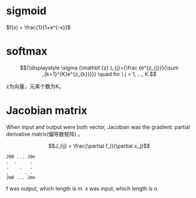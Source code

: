 
# sigmoid

$f(x) = \frac{1}{1+e^{-x}}$

# softmax

$${\displaystyle \sigma (\mathbf {z} )_{j}={\frac {e^{z_{j}}}{\sum _{k=1}^{K}e^{z_{k}}}}} \quad for \ j = 1, …, K.$$

z为向量，元素个数为K。

# Jacobian matrix

When input and output were both vector, Jacobian was the gradient: partial derivative matrix(偏导数矩阵) 。


$$J_{ij} = \frac{\partial f_i}{\partial x_j}$$


```
J00 ... J0n
.  .     .
.    .   .
.      . .
Jm0 ... Jmn
```


f was output, which length is m.
x was input, which length is n.

